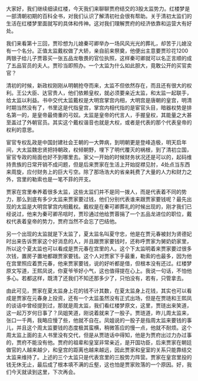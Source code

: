 
大家好，我们继续细读红楼，今天我们来聊聊贾府结交的3股太监势力。红楼梦是一部清朝初期的百科全书，对我们认识了解清初社会很有帮助。关于清初太监们的生活在红楼梦里面就写的具体和传神。这对我们理解贾府的经济依靠和运营大有好处。

我们来看第十三回，贾珍想为儿媳秦可卿举办一场风风光光的葬礼，却苦于儿媳没有一个名分。正值太监戴权做了大轿，亲自前来祭奠，他便出主意要贾珍花1200两银子给儿子贾蓉买一张五品龙敬畏的官位执照，这样秦可卿就可以名正言顺的成了五品官员的夫人。贾珍当即照办。一个太监为什么如此胆大，竟敢公开的买官卖官？

清初的时候，新政权刚刚从明朝抢夺而来，太监不但依然存在，而且还有很大的权利。王公大臣、达官贵人，他们依赖皇权，就必须要亲近太监，和太监一起联手，给太监以利益。书中交代太监戴权是大明宫掌宫内相，大明宫是唐朝的皇宫，明清时期当然没有了，书里这是代指皇宫，掌宫内相代指的是宦官头目，暗器权势是排名第一的，是皇帝最倚重的弓奴。太监是皇帝的代言人，手握皇权，其能量之大甚至盖过了外朝官员。其实这个戴权谐音也就是大权，或者是代表的那个代表皇帝的权利的意思。

宦官专权乱政是中国封建社会王朝的一大弊病，到明朝更是登峰造极，明天启年间，大太监魏忠贤把持朝政，权倾朝野，埋下了明代覆灭的祸根，到了清初立国，宦官专政的局面也好不到哪里去。家父一开始的时候财务状况还是可以的，起码维持贵族的日常开销不成问题，但是后来贾家在生活上开始捉襟见肘，4处点当东西来周旋，应付财务上的巨大亏空。除了那场浩大的省亲耗费了大量的人力和财力之外，宫里的勒索也是一笔不菲的开支。

贾家在宫里奉养着很多太监，这些太监们并不是同一拨人，而是代表着不同的势力，那么到底有多少太监来贾家要过钱，他们分别代表谁来跟贾家要钱呢？最先出现的太监是大明宫掌宫内相戴权。戴权是在秦可卿葬礼的时候出现的，刚才我们已经说过，他来为秦可卿吊唁时，贾珍通过他给贾蓉捐了一个五品龙进位的职位，戴权代表着皇帝的势力，贾府当然不会忘了巴结他。

另一个出现的太监就是下太监了，夏太监名叫夏守忠，他是在贾元春被封为贤德妃时出来告诉贾家这个好消息的人，并且跟贾家要钱时，还称呼贾家为舅奶奶家里，所以这个夏太监也可以看成是贾元春在宫里的人。这个下太监明着来贾家要过很多次钱，置房子置地都跟贾家要钱。这个人对贾家下手最重，勒索的也最多，因为他在宫里照应着贾元春，他来贾家要钱，说的好听都是借，但根本没有还过。红楼梦原文写道，王熙凤说，你夏爷爷好小气，这也值得提在心上。我说一句话，不怕他多心。若都这样，既清了还我们不知还那多少了，只怕没有，若有，只管拿去。

由此可见，贾家在夏太监身上花的钱不计其数，在夏太监身上花钱，其实也可以看成是贾家在元春身上投资，还有一个太监虽然没有正式出场，但是在贾琏和王熙凤的谈话中曾经提到过，那就是周太监，我们看红楼梦原文，这里，贾琏出来笑道，这一起万岁何日事了？凤姐笑道，刚说着就来了一股子。贾琏道，昨儿周太监来，张口一千两，我略应慢了些，他就不自在。凤姐说的一股子是指周太监来要钱的事儿，并且这个周太监要钱的态度极其蛮横，稍微答应的慢一点，他就不耐烦。这个周太监上面的主人书里没有交代，但是从贾琏话中得知，他是为贾府出过力办过事的，贾府不能没有他。贾府的祖辈和皇室非常亲近，是开国功臣，后来贾家在朝廷做官的人越来越少，和皇宫的距离也越来越远，因此贾家和皇室的关系只能靠结交太监来维持了。上述的三个太监只是代表宫里的三股势力阵营。贾家在皇宫里投的钱无休无止，最后成了根本填不满的丘壑，这也怕是贾家败落的一个原因。好，我们今天就读到这里，下次再会。


